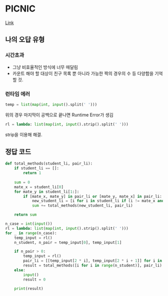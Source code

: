# PICNIC
[Link](https://www.algospot.com/judge/problem/read/PICNIC)

## 나의 오답 유형
### 시간초과
* 그냥 비효율적인 방식에 너무 매달림
* 카운트 해야 할 대상이 친구 목록 뿐 아니라 가능한 짝의 경우의 수 등 다양함을 기억할 것.

### 런타임 에러
```python
temp = list(map(int, input().split(' ')))
```
위의 경우 마지막이 공백으로 끝나면 Runtime Error가 생김
```python
rl = lambda: list(map(int, input().strip().split(' ')))
```
strip을 이용해 해결.

## 정답 코드
```python
def total_methods(student_li, pair_li):
    if student_li == []:
        return 1
    
    sum = 0
    mate_x = student_li[0]
    for mate_y in student_li[1:]:
        if [mate_x, mate_y] in pair_li or [mate_y, mate_x] in pair_li:
            new_student_li = [i for i in student_li if (i != mate_x and i != mate_y)]
            sum += total_methods(new_student_li, pair_li)

    return sum

n_case = int(input())
rl = lambda: list(map(int, input().strip().split(' ')))
for _ in range(n_case):
    temp_input = rl()
    n_student, n_pair = temp_input[0], temp_input[1]

    if n_pair > 0:
        temp_input = rl()
        pair_li = [[temp_input[2 * i], temp_input[2 * i + 1]] for i in range(n_pair)]
        result = total_methods([i for i in range(n_student)], pair_li)
    else:
        input()
        result = 0

    print(result)
```

